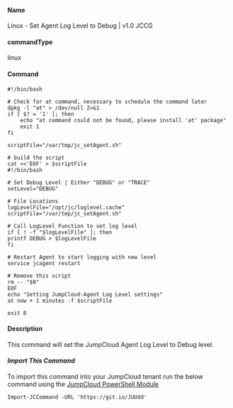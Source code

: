 #### Name

Linux - Set Agent Log Level to Debug | v1.0 JCCG

#### commandType

linux

#### Command

```
#!/bin/bash

# Check for at command, necessary to schedule the command later
dpkg -l "at" > /dev/null 2>&1
if [ $? = '1' ]; then
    echo "at command could not be found, please install 'at' package"
    exit 1
fi

scriptFile="/var/tmp/jc_setAgent.sh"

# build the script
cat <<'EOF' > $scriptFile
#!/bin/bash

# Set Debug Level | Either "DEBUG" or "TRACE"
setLevel="DEBUG"

# File Locations
logLevelFile="/opt/jc/loglevel.cache"
scriptFile="/var/tmp/jc_setAgent.sh"

# Call LogLevel Function to set log level
if [ ! -f "$logLevelFile" ]; then
printf DEBUG > $logLevelFile
fi

# Restart Agent to start logging with new level
service jcagent restart

# Remove this script
rm -- "$0"
EOF
echo "Setting JumpCloud-Agent Log Level settings"
at now + 1 minutes -f $scriptFile

exit 0
```

#### Description

This command will set the JumpCloud Agent Log Level to Debug level.

#### *Import This Command*

To import this command into your JumpCloud tenant run the below command using the [JumpCloud PowerShell Module](https://github.com/TheJumpCloud/support/wiki/Installing-the-JumpCloud-PowerShell-Module)

```
Import-JCCommand -URL 'https://git.io/JUUdd'
```
